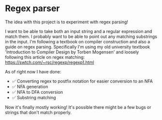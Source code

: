 # Regex parser

The idea with this project is to experiment with regex parsing!

I want to be able to take both an input string and a regular expression and match them. I probably want to be able to point out any matching substrings in the input.
I'm following a textbook on compiler construction and also a guide on regex parsing. Specifically I'm using my old university textbook 'Introduction to Compiler Design by Torben Mogensen' and loosely following this article on regex matching: https://swtch.com/~rsc/regexp/regexp1.html

As of right now I have done:

- ✅ Converting regex to postfix notation for easier conversion to an NFA
- ✅ NFA generation
- ✅ NFA to DFA conversion
- ✅ Substring matching

Now it's finally mostly working!
It's possible there might be a few bugs or strings that don't match properly.
